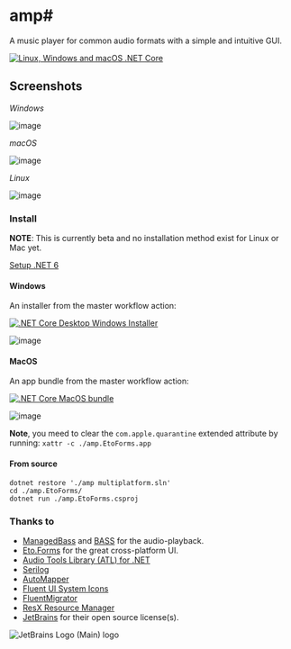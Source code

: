 # amp#
A music player for common audio formats with a simple and intuitive GUI.

[![Linux, Windows and macOS .NET Core](https://github.com/VPKSoft/amp-multi/actions/workflows/linux_windows_and_macos_dotnet.yml/badge.svg)](https://github.com/VPKSoft/amp-multi/actions/workflows/linux_windows_and_macos_dotnet.yml)

## Screenshots

*Windows*

![image](https://user-images.githubusercontent.com/40712699/179715280-786dc9b4-1e95-4f51-80d7-8bd516b0696c.png)

*macOS*

![image](https://user-images.githubusercontent.com/40712699/179735086-3558eac2-968c-4938-bbbc-1e266b8a15f4.png)

*Linux*

![image](https://user-images.githubusercontent.com/40712699/179740523-63f2d2ec-d9ad-4534-97ce-f88b9b4be6b2.png)

### Install
**NOTE**: This is currently beta and no installation method exist for Linux or Mac yet.

[Setup .NET 6](https://dotnet.microsoft.com/en-us/download/dotnet/6.0)
#### Windows
An installer from the master workflow action: 

[![.NET Core Desktop Windows Installer](https://github.com/VPKSoft/amp-multi/actions/workflows/dotnet-desktop-windows-install.yml/badge.svg)](https://github.com/VPKSoft/amp-multi/actions/workflows/dotnet-desktop-windows-install.yml)

![image](https://user-images.githubusercontent.com/40712699/181163617-3b56f4e4-bc33-44c5-9864-f49214f8a67a.png)

#### MacOS
An app bundle from the master workflow action:

[![.NET Core MacOS bundle](https://github.com/VPKSoft/amp-multi/actions/workflows/dotnet-macos-app-bundle.yml/badge.svg)](https://github.com/VPKSoft/amp-multi/actions/workflows/dotnet-macos-app-bundle.yml)

![image](https://user-images.githubusercontent.com/40712699/181792023-ec69bb0a-3cd6-42f2-a783-db1ca7c8d2f9.png)

**Note**, you meed to clear the `com.apple.quarantine` extended attribute by running: 
`xattr -c ./amp.EtoForms.app`

#### From source
```
dotnet restore './amp multiplatform.sln'
cd ./amp.EtoForms/
dotnet run ./amp.EtoForms.csproj
```

### Thanks to
* [ManagedBass](https://github.com/ManagedBass/ManagedBass) and [BASS](http://www.un4seen.com) for the audio-playback.
* [Eto.Forms](https://github.com/picoe/Eto) for the great cross-platform UI.
* [Audio Tools Library (ATL) for .NET](https://github.com/Zeugma440/atldotnet)
* [Serilog](https://serilog.net)
* [AutoMapper](https://automapper.org)
* [Fluent UI System Icons](https://github.com/microsoft/fluentui-system-icons)
* [FluentMigrator](https://github.com/fluentmigrator/fluentmigrator)
* [ResX Resource Manager](https://github.com/dotnet/ResXResourceManager)
* [JetBrains](https://www.jetbrains.com/?from=amp#) for their open source license(s).


![JetBrains Logo (Main) logo](https://resources.jetbrains.com/storage/products/company/brand/logos/jb_beam.svg)
